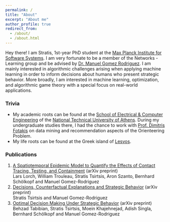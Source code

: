 ```yaml
---
permalink: /
title: "About"
excerpt: "About me"
author_profile: true
redirect_from: 
  - /about/
  - /about.html
---
```


Hey there! I am Stratis, 1st-year PhD student at the [Max Planck Institute for Software Systems](https://www.mpi-sws.org/). I am very fortunate to be a member of the Networks - Learning group and be advised by [Dr. Manuel Gomez Rodriguez](https://people.mpi-sws.org/~manuelgr/index.html). I am mainly interested in algorithmic challenges arising when applying machine learning in order to inform decisions about humans who present strategic behavior. More broadly, I am interested in machine learning, optimization, and algorithmic game theory with a special focus on real-world applications.

### Trivia
* My academic roots can be found at the [School of Electrical & Computer Engineering](https://www.ece.ntua.gr/en) of the [National Technical University of Athens](https://www.ntua.gr/en/). During my undergraduate studies there, I had the chance to work with [Prof. Dimitris Fotakis](https://www.softlab.ntua.gr/~fotakis/) on data mining and recommendation aspects of the Orienteering Problem.
* My life roots can be found at the Greek island of [Lesvos](https://www.lesvos.com/index.html).

### Publications
1. [A Spatiotemporal Epidemic Model to Quantify the Effects of Contact Tracing, Testing, and Containment](https://arxiv.org/abs/2004.07641) (arXiv preprint)  
  Lars Lorch, William Trouleau, Stratis Tsirtsis, Aron Szanto, Bernhard Schölkopf and Manuel Gomez-Rodriguez
1. [Decisions, Counterfactual Explanations and Strategic Behavior](https://arxiv.org/abs/2002.04333) (arXiv preprint)  
  Stratis Tsirtsis and Manuel Gomez-Rodriguez
1. [Optimal Decision Making Under Strategic Behavior](https://arxiv.org/abs/1905.09239) (arXiv preprint)  
  Behzad Tabibian, Stratis Tsirtsis, Moein Khajehnejad, Adish Singla, Bernhard Schölkopf and Manuel Gomez-Rodriguez 
  
